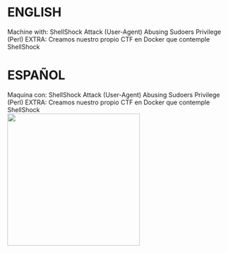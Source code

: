 # ENGLISH
Machine with:
ShellShock Attack (User-Agent)
Abusing Sudoers Privilege (Perl)
EXTRA: Creamos nuestro propio CTF en Docker que contemple ShellShock
# ESPAÑOL
Maquina con:
ShellShock Attack (User-Agent)
Abusing Sudoers Privilege (Perl)
EXTRA: Creamos nuestro propio CTF en Docker que contemple ShellShock
<br/>
<a href="#"><img src="https://external-content.duckduckgo.com/iu/?u=https%3A%2F%2F66.media.tumblr.com%2F3ea83c0f8bd21d061551f7e5e5093e5e%2Ftumblr_njca7afFtZ1rgnv27o4_400.gifv&f=1&nofb=1" width="300"/></a>
